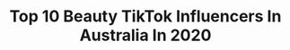 ---
title: Top 10 Beauty TikTok Influencers In Australia In 2020
description: >-
  Find top beauty TikTok influencers in Australia in 2020. Most popular hashtags: #randomthings #withmyfamily #learnfromme #gotthisforyou.
platform: TikTok
profiles:
  - username: "dailyxgrwm"
    fullname: >-
      ✰ ✰ ✰
    location: "Australia"
    followers: 12160
    engagement: 3021
    commentsToLikes: 0.052695
    id: ckacn5ympmiuj0i78vguakdnw
    verified: false
    hashtags: "#ledstriplights, #onlineshopping, #dayinalife, #food"
  - username: "ozsun2000"
    fullname: >-
      ozsun2000
    location: "Australia"
    followers: 174682
    engagement: 1148
    commentsToLikes: 0.008558
    id: cka884a739loc0i78e2mcazfu
    verified: false
    hashtags: ""
  - username: "chelsrandall"
    fullname: >-
      Chels Randall
    location: "Australia"
    followers: 2776
    engagement: 786
    commentsToLikes: 0.036213
    id: ck8adem8s5mi60j78v8peh2dh
    verified: false
    hashtags: "#notbad, #fashion, #aussie, #cheeseboard"
  - username: "swetasingh_87"
    fullname: >-
      Sweta Singh 🥰
    location: "Australia"
    followers: 89803
    engagement: 463
    commentsToLikes: 0.029733
    id: ck81q4k8gfw010j78m71ewatw
    verified: false
    hashtags: "#howmanylikes, #toning, #like, #eid"
  - username: "rimibeautysalon"
    fullname: >-
      Ramandeep Kaur
    location: "Australia"
    followers: 646810
    engagement: 328
    commentsToLikes: 0.007710
    id: ck80cs5lgaxg90j788u0tix32
    verified: false
    hashtags: "#browse, #browtint, #browshaping, #bodywaxing"
  - username: "watthefricative"
    fullname: >-
      Alex
    location: "Australia"
    followers: 47425
    engagement: 2210
    commentsToLikes: 0.032032
    id: cka6k9nr0y32n0i786kl76bix
    verified: false
    hashtags: "#earthday, #cursed, #tiktokcovers, #celebratenurses"
  - username: "harry.is.kinda.cute"
    fullname: >-
      thisisNOTafamilyshow
    location: "Australia"
    followers: 9195
    engagement: 3242
    commentsToLikes: 0.027113
    id: ck9pmq6h4at9s0j78q0euxbw1
    verified: false
    hashtags: "#loveontour, #imaboss, #learnfromhome, #sims4"
  - username: "mattheffer"
    fullname: >-
      Matt Heffer
    location: "Australia"
    followers: 12379
    engagement: 2362
    commentsToLikes: 0.017331
    id: ckact0n0sckl40i78itpbffnr
    verified: false
    hashtags: "#acnh, #musiclives, #skincareroutine, #gotthisforyou"
  - username: "rifenstine"
    fullname: >-
      rifenstine
    location: "Australia"
    followers: 2285796
    engagement: 2555
    commentsToLikes: 0.004701
    id: ck8klmp8b4n140j78ev75unbu
    verified: true
    hashtags: "#crybaby, #makeupswatches, #family, #mother"
  - username: "masksofmickey"
    fullname: >-
      mickothy
    location: "Australia"
    followers: 26595
    engagement: 1792
    commentsToLikes: 0.015889
    id: ck8w3033i6wbe0j780oudesuu
    verified: false
    hashtags: "#gaston, #spidergwen, #gwenstacy, #ausmusic"
---